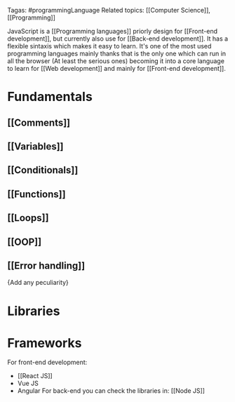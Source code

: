 Tagas: #programmingLanguage 
Related topics: [[Computer Science]], [[Programming]]

JavaScript is a [[Programming languages]] priorly design for [[Front-end development]], but currently also use for [[Back-end development]]. It has a flexible sintaxis which makes it easy to learn. 
It's one of the most used programming languages mainly thanks that is the only one which can run in all the browser (At least the serious ones) becoming it into a core language to learn for  [[Web development]] and mainly for [[Front-end development]]. 

# Fundamentals

## [[Comments]] 

## [[Variables]]

## [[Conditionals]]

## [[Functions]]

## [[Loops]]

## [[OOP]]

## [[Error handling]]

{Add any peculiarity}

# Libraries


# Frameworks
For front-end development:
+ [[React JS]] 
+ Vue JS 
+ Angular
For back-end you can check the libraries in: [[Node JS]]
